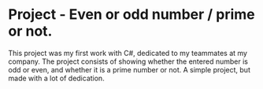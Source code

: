 # Project - Even or odd number / prime or not.

This project was my first work with C#, dedicated to my teammates at my company.
The project consists of showing whether the entered number is odd or even, and whether it is a prime number or not. A simple project, but made with a lot of dedication.
